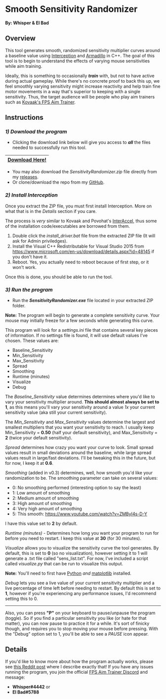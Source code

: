# Smooth Sensitivity Randomizer

**By: Whisper & El Bad**


## Overview

This tool generates smooth, randomized sensitivity multiplier curves around a baseline value using [Interception](http://www.oblita.com/interception.html) and [Armadillo](http://arma.sourceforge.net/) in C++. The goal of this tool is to begin to understand the effects of varying mouse sensitivities while aim training.

Ideally, this is something to occasionally **_train_** with, but not to have active during actual gameplay. While there's no concrete proof to back this up, we feel smoothly varying sensitivity might increase reactivity and help train fine motor movements in a way that's superior to keeping with a single sensitivity. Thus, the target audience will be people who play aim trainers such as [Kovaak's FPS Aim Trainer](https://store.steampowered.com/app/824270/KovaaKs_FPS_Aim_Trainer/).

## Instructions

### *1) Download the program*

* Clicking the download link below will give you access to **_all_** the files needed to successfully run this tool.

| [Download Here!](https://github.com/Whisperrr/SensitivityChanger/releases/download/v0.4/SensitivityRandomizer.zip)|     
| ------------- |

* You may also download the *SensitivityRandomizer.zip* file directly from my [releases](https://github.com/Whisperrr/SensitivityChanger/releases).  
* Or clone/download the repo from my [GitHub](https://github.com/Whisperrr/SensitivityChanger).

### *2) Install Interception*

Once you extract the ZIP file, you must first install Interception. More on what that is in the _Details_ section if you care.

The process is _very_ similar to Kovaak and Povohat's [InterAccel](http://mouseaccel.blogspot.com/2015/12/new-method-for-mouse-acceleration.html), thus some of the installation code/executables are borrowed from them.

1) Double click the *install_driver.bat* file from the extracted ZIP file (It will ask for Admin priviledges).
2) Install the Visual C++ Redistributable for Visual Studio 2015 from https://www.microsoft.com/en-us/download/details.aspx?id=48145 if you don't have it.
3) Reboot. Yes, you actually need to reboot because of first step, or it won't work.

Once this is done, you should be able to run the tool.

### *3) Run the program*

* Run the **_SensitivityRandomizer.exe_** file located in your extracted ZIP folder.

**Note:** The program will begin to generate a complete sensitivity curve. Your mouse may initially freeze for a few seconds while generating this curve.

This program will look for a _settings.ini_ file that contains several key pieces of information. If no settings file is found, it will use default values I've chosen. These values are:

* Baseline_Sensitivity
* Min_Sensitivity
* Max_Sensitivity
* Spread
* Smoothing
* Runtime (minutes)
* Visualize
* Debug

The *Baseline_Sensitivity* value determines determines where you'd like to vary your sensitivity multiplier around. **This should almost always be set to 1**, as this means you'll vary your sensitivity around a value *1x* your current sensitivity value (aka still your current sensitivity).

The *Min_Sensitivity* and *Max_Sensitivity* values determine the largest and smallest multipliers that you want your sensitivity to reach. I usually keep Min_Sensitivity = **0.50** (half your default sensitivity), and Max_Sensitivity = **2** (twice your default sensitivity).

_Spread_ determines how crazy you want your curve to look. Small spread values result in small deviations around the baseline, while large spread values result in large/fast deviations. I'll be tweaking this in the future, but for now, I keep it at **0.6**.

_Smoothing_ (added in v0.3) determines, well, how smooth you'd like your randomization to be. The smoothing parameter can take on several values:

* 0: No smoothing performed (interesting option to say the least)
* 1: Low amount of smoothing
* 2: Medium amount of smoothing
* 3: High amount of smoothing
* 4: Very high amount of smoothing
* 5: This smooth: https://www.youtube.com/watch?v=ZMByI4s-D-Y

I have this value set to **2** by default.

*Runtime (minutes)* - Determines how long you want your program to run for before you need to restart. I keep this value at **30** (for 30 minutes).

*Visualize* allows you to visualize the sensitivity curve the tool generates. By default, this is set to **0** (so no visualization), however setting it to 1 will generate a .txt file called "sens_list.txt". For now, I've included a script called _visualize.py_ that can be run to visualize this output.

**Note:** You'll need to first have [Python](https://realpython.com/installing-python/) _and_ [matplotlib](https://matplotlib.org/3.1.1/users/installing.html) installed.

*Debug* lets you see a live value of your current sensitivity multiplier and a live percentage of time left before needing to restart. By default this is set to **1**, however if you're experiencing any performance issues, I'd recommend setting this to 0.

***

Also, you can press __"P"__ on your keyboard to pause/unpause the program (toggle). So if you find a particular sensitivity you like (or hate for that matter), you can now pause to practice it for a while. It's sort of finicky though, and requires you to stop moving your mouse before pressing. With the "Debug" option set to 1, you'll be able to see a _PAUSE_ icon appear.

## Details

If you'd like to know more about how the program actually works, please see [this Reddit post](https://www.reddit.com/r/FPSAimTrainer/comments/cve6oi/tool_for_smoothly_randomizing_sensitivity/) where I describe exactly that! If you have any issues running the program, you join the official [FPS Aim Trainer Discord](https://discordapp.com/invite/Z8hGxnM) and message:
* **Whisper#4442** 
or 
* **El Bad#5788**

